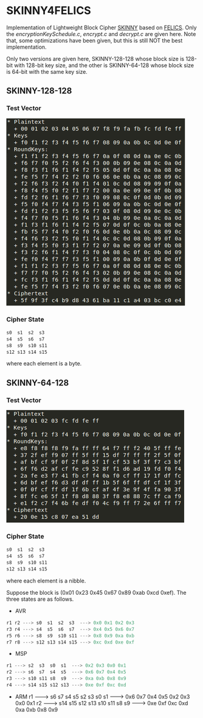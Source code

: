 # SKINNY4FELICS
Implementation of Lightweight Block Cipher [SKINNY] based on [FELICS]. Only the *encryptionKeySchedule.c*, *encrypt.c* and *decrypt.c* are given here. Note that, some optimizations have been given, but this is still NOT the best implementation.

Only two versions are given here, SKINNY-128-128 whose block size is 128-bit with 128-bit key size, and the other is SKINNY-64-128 whose block size is 64-bit with the same key size.

## SKINNY-128-128
### Test Vector
![Test Vector for SKINNY-128-128](./pic/skinny-128-128.png?raw=true)

### Cipher State
```C
s0  s1  s2  s3
s4  s5  s6  s7
s8  s9  s10 s11
s12 s13 s14 s15
```
where each element is a byte.

## SKINNY-64-128
### Test Vector
![Test Vector for SKINNY-64-128](./pic/skinny-64-128.png?raw=true)

### Cipher State
```C
s0  s1  s2  s3
s4  s5  s6  s7
s8  s9  s10 s11
s12 s13 s14 s15
```
where each element is a nibble.

Suppose the block is (0x01 0x23 0x45 0x67 0x89 0xab 0xcd 0xef). The three states are as follows.

* AVR
```C
r1 r2 ---> s0  s1  s2  s3  ---> 0x0 0x1 0x2 0x3
r3 r4 ---> s4  s5  s6  s7  ---> 0x4 0x5 0x6 0x7
r5 r6 ---> s8  s9  s10 s11 ---> 0x8 0x9 0xa 0xb
r7 r8 ---> s12 s13 s14 s15 ---> 0xc 0xd 0xe 0xf
```
* MSP
```C
r1 ---> s2  s3  s0  s1  ---> 0x2 0x3 0x0 0x1
r2 ---> s6  s7  s4  s5  ---> 0x6 0x7 0x4 0x5
r3 ---> s10 s11 s8  s9  ---> 0xa 0xb 0x8 0x9
r4 ---> s14 s15 s12 s13 ---> 0xe 0xf 0xc 0xd
```
* ARM
r1 ---> s6  s7  s4  s5  s2  s3  s0  s1  ---> 0x6 0x7 0x4 0x5 0x2 0x3 0x0 0x1
r2 ---> s14 s15 s12 s13 s10 s11 s8  s9  ---> 0xe 0xf 0xc 0xd 0xa 0xb 0x8 0x9


[SKINNY]:(https://sites.google.com/site/skinnycipher/)
[FELICS]:(https://www.cryptolux.org/index.php/FELICS)